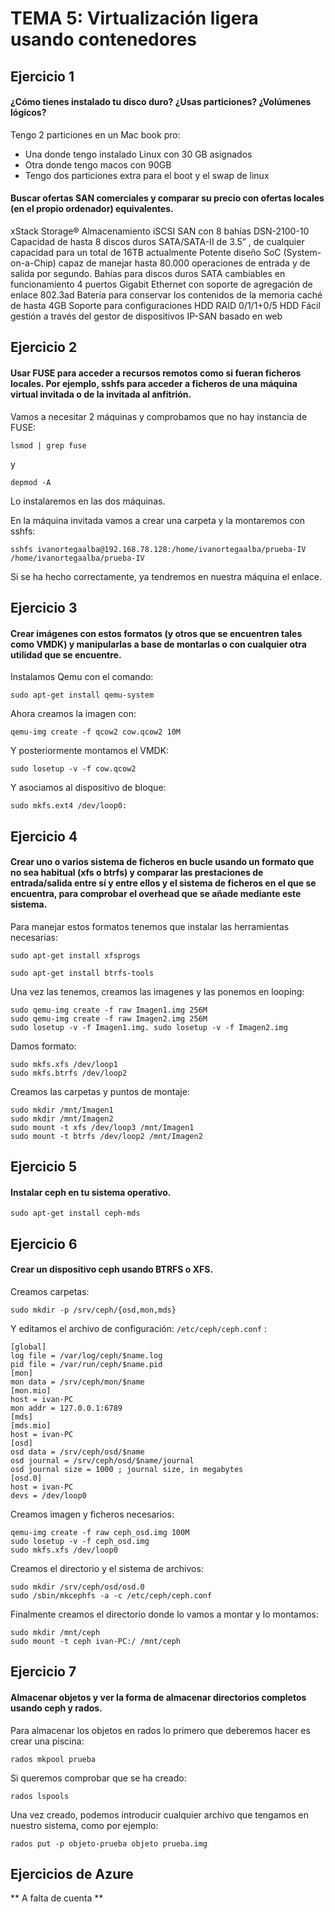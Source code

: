 # TEMA 5: Virtualización ligera usando contenedores

## Ejercicio 1

#### ¿Cómo tienes instalado tu disco duro? ¿Usas particiones? ¿Volúmenes lógicos?
Tengo 2 particiones en un Mac book pro:
- Una donde tengo instalado Linux con 30 GB asignados
- Otra donde tengo macos con 90GB
- Tengo dos particiones extra para el boot y el swap de linux


#### Buscar ofertas SAN comerciales y comparar su precio con ofertas locales (en el propio ordenador) equivalentes.

xStack Storage® Almacenamiento iSCSI SAN con 8 bahías
DSN-2100-10
Capacidad de hasta 8 discos duros SATA/SATA-II de 3.5” , de cualquier capacidad para un total de 16TB actualmente
Potente diseño SoC (System-on-a-Chip) capaz de manejar hasta 80.000 operaciones de entrada y de salida por segundo.
Bahías para discos duros SATA cambiables en funcionamiento
4 puertos Gigabit Ethernet con soporte de agregación de enlace 802.3ad
Batería para conservar los contenidos de la memoria caché de hasta 4GB
Soporte para configuraciones HDD RAID 0/1/1+0/5 HDD
Fácil gestión a través del gestor de dispositivos IP-SAN basado en web

## Ejercicio 2
#### Usar FUSE para acceder a recursos remotos como si fueran ficheros locales. Por ejemplo, sshfs para acceder a ficheros de una máquina virtual invitada o de la invitada al anfitrión.

Vamos a necesitar 2 máquinas y comprobamos que no hay instancia de FUSE:

```
lsmod | grep fuse
```
y
```
depmod -A
```
Lo instalaremos en las dos máquinas.

En la máquina invitada vamos a crear una carpeta y la montaremos con sshfs:
```
sshfs ivanortegaalba@192.168.78.128:/home/ivanortegaalba/prueba-IV /home/ivanortegaalba/prueba-IV
```
Si se ha hecho correctamente, ya tendremos en nuestra máquina el enlace.

## Ejercicio 3
#### Crear imágenes con estos formatos (y otros que se encuentren tales como VMDK) y manipularlas a base de montarlas o con cualquier otra utilidad que se encuentre.

Instalamos Qemu con el comando:
```
sudo apt-get install qemu-system
```
Ahora creamos la imagen con:

```
qemu-img create -f qcow2 cow.qcow2 10M
```
Y posteriormente montamos el VMDK:
```
sudo losetup -v -f cow.qcow2
```
Y asociamos al dispositivo de bloque:
```
sudo mkfs.ext4 /dev/loop0:
```

## Ejercicio 4
#### Crear uno o varios sistema de ficheros en bucle usando un formato que no sea habitual (xfs o btrfs) y comparar las prestaciones de entrada/salida entre sí y entre ellos y el sistema de ficheros en el que se encuentra, para comprobar el overhead que se añade mediante este sistema.
Para manejar estos formatos tenemos que instalar las herramientas necesarias:
```
sudo apt-get install xfsprogs
```
```
sudo apt-get install btrfs-tools
```
Una vez las tenemos, creamos las imagenes y las ponemos en looping:
```
sudo qemu-img create -f raw Imagen1.img 256M
sudo qemu-img create -f raw Imagen2.img 256M
sudo losetup -v -f Imagen1.img. sudo losetup -v -f Imagen2.img
```
Damos formato:
```
sudo mkfs.xfs /dev/loop1
sudo mkfs.btrfs /dev/loop2
```
Creamos las carpetas y puntos de montaje:
```
sudo mkdir /mnt/Imagen1
sudo mkdir /mnt/Imagen2
sudo mount -t xfs /dev/loop3 /mnt/Imagen1
sudo mount -t btrfs /dev/loop2 /mnt/Imagen2
```
## Ejercicio 5
#### Instalar ceph en tu sistema operativo.
```
sudo apt-get install ceph-mds
```

## Ejercicio 6
#### Crear un dispositivo ceph usando BTRFS o XFS.

Creamos carpetas:
```
sudo mkdir -p /srv/ceph/{osd,mon,mds}

```
Y editamos el archivo de configuración: ``` /etc/ceph/ceph.conf ``` :
```
[global]
log file = /var/log/ceph/$name.log
pid file = /var/run/ceph/$name.pid
[mon]
mon data = /srv/ceph/mon/$name
[mon.mio]
host = ivan-PC
mon addr = 127.0.0.1:6789
[mds]
[mds.mio]
host = ivan-PC
[osd]
osd data = /srv/ceph/osd/$name
osd journal = /srv/ceph/osd/$name/journal
osd journal size = 1000 ; journal size, in megabytes
[osd.0]
host = ivan-PC
devs = /dev/loop0
```

Creamos imagen y ficheros necesarios:

```
qemu-img create -f raw ceph_osd.img 100M
sudo losetup -v -f ceph_osd.img
sudo mkfs.xfs /dev/loop0
```

Creamos el directorio y el sistema de archivos:

```
sudo mkdir /srv/ceph/osd/osd.0
sudo /sbin/mkcephfs -a -c /etc/ceph/ceph.conf
```

Finalmente creamos el directorio donde lo vamos a montar y lo montamos:

```
sudo mkdir /mnt/ceph
sudo mount -t ceph ivan-PC:/ /mnt/ceph
```

## Ejercicio 7
#### Almacenar objetos y ver la forma de almacenar directorios completos usando ceph y rados.

Para almacenar los objetos en rados lo primero que deberemos hacer es crear una piscina:
```
rados mkpool prueba
```
Si queremos comprobar que se ha creado:
```
rados lspools
```
Una vez creado, podemos introducir cualquier archivo que tengamos en nuestro sistema, como por ejemplo:
```
rados put -p objeto-prueba objeto prueba.img
```
## Ejercicios de Azure

** A falta de cuenta **
